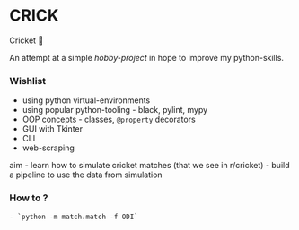# CRICK 

Cricket :cricket_game:

An attempt at a simple _hobby-project_ in hope to improve my python-skills.

### Wishlist
- using python virtual-environments
- using popular python-tooling - black, pylint, mypy
- OOP concepts - classes, `@property` decorators
- GUI with Tkinter
- CLI
- web-scraping


aim
    - learn how to simulate cricket matches (that we see in r/cricket)
    - build a pipeline to use the data from simulation 

### How to ?
    - `python -m match.match -f ODI`
